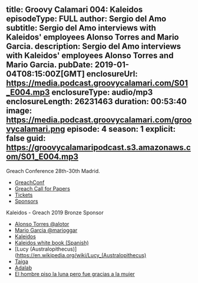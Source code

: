 title: Groovy Calamari 004: Kaleidos
episodeType: FULL
author: Sergio del Amo
subtitle: Sergio del Amo interviews with Kaleidos' employees Alonso Torres and Mario Garcia.
description: Sergio del Amo interviews with Kaleidos' employees Alonso Torres and Mario Garcia. 
pubDate: 2019-01-04T08:15:00Z[GMT]
enclosureUrl: https://media.podcast.groovycalamari.com/S01_E004.mp3
enclosureType: audio/mp3
enclosureLength: 26231463
duration: 00:53:40
image: https://media.podcast.groovycalamari.com/groovycalamari.png
episode: 4
season: 1
explicit: false
guid: https://groovycalamaripodcast.s3.amazonaws.com/S01_E004.mp3
---

Greach Conference 28th-30th Madrid.

- [GreachConf](http://greachconf.com)
- [Greach Call for Papers](http://greachconf.com/cfp)
- [Tickets](https://greachconf.club)
- [Sponsors](https://greachconf.com/sponsors)

Kaleidos - Greach 2019 Bronze Sponsor

- [Alonso Torres @alotor](https://twitter.com/alotor)
- [Mario Garcia @marioggar](https://twitter.com/marioggar)
- [Kaleidos](https://kaleidos.net/)
- [Kaleidos white book (Spanish)](https://libro-blanco.kaleidos.net/)
- [Lucy (Australopithecus)](https://en.wikipedia.org/wiki/Lucy_(Australopithecus)
- [Taiga](https://taiga.io)
- [Adalab](https://adalab.es/)
- [El hombre piso la luna pero fue gracias a la mujer](https://www.youtube.com/watch?v=BxeXdxFWRz4)